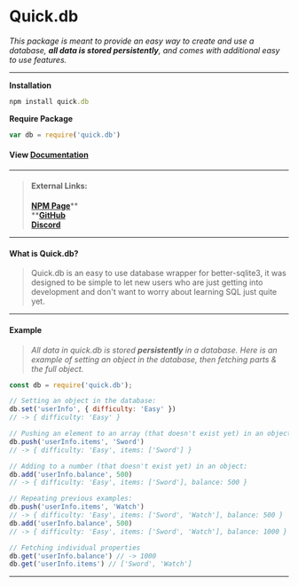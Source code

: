 # Quick.db

_This package is meant to provide an easy way to create and use a database, **all data is stored persistently**, and comes with additional easy to use features._

---

**Installation**

```ruby
npm install quick.db
```

**Require Package**

```js
var db = require('quick.db')
```

#### View [Documentation](/docs.md "Documentation")

---

> #### External Links:
>
> [**NPM Page**](https://www.npmjs.com/package/quick.db)** <br>
> **[**GitHub**](https://github.com/Plexi-Development/quick.db) <br>
> **[**Discord**](https://discord.gg/plexidev)** <br>

---

#### What is Quick.db?

> Quick.db is an easy to use database wrapper for better-sqlite3, it was designed to be simple to let new users who are just getting into development and don't want to worry about learning SQL just quite yet.

---

#### Example

> _All data in quick.db is stored **persistently** in a database. Here is an example of setting an object in the database, then fetching parts & the full object._

```js
const db = require('quick.db');

// Setting an object in the database:
db.set('userInfo', { difficulty: 'Easy' })
// -> { difficulty: 'Easy' }

// Pushing an element to an array (that doesn't exist yet) in an object:
db.push('userInfo.items', 'Sword')
// -> { difficulty: 'Easy', items: ['Sword'] }

// Adding to a number (that doesn't exist yet) in an object:
db.add('userInfo.balance', 500)
// -> { difficulty: 'Easy', items: ['Sword'], balance: 500 }

// Repeating previous examples:
db.push('userInfo.items', 'Watch')
// -> { difficulty: 'Easy', items: ['Sword', 'Watch'], balance: 500 }
db.add('userInfo.balance', 500)
// -> { difficulty: 'Easy', items: ['Sword', 'Watch'], balance: 1000 }

// Fetching individual properties
db.get('userInfo.balance') // -> 1000
db.get('userInfo.items') // ['Sword', 'Watch']
```

---




